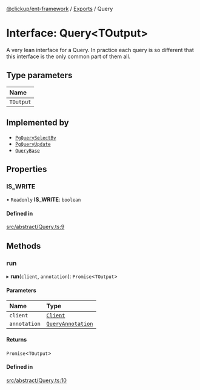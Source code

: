 [@clickup/ent-framework](../README.md) / [Exports](../modules.md) / Query

# Interface: Query\<TOutput\>

A very lean interface for a Query. In practice each query is so different
that this interface is the only common part of them all.

## Type parameters

| Name |
| :------ |
| `TOutput` |

## Implemented by

- [`PgQuerySelectBy`](../classes/PgQuerySelectBy.md)
- [`PgQueryUpdate`](../classes/PgQueryUpdate.md)
- [`QueryBase`](../classes/QueryBase.md)

## Properties

### IS\_WRITE

• `Readonly` **IS\_WRITE**: `boolean`

#### Defined in

[src/abstract/Query.ts:9](https://github.com/clickup/ent-framework/blob/master/src/abstract/Query.ts#L9)

## Methods

### run

▸ **run**(`client`, `annotation`): `Promise`\<`TOutput`\>

#### Parameters

| Name | Type |
| :------ | :------ |
| `client` | [`Client`](../classes/Client.md) |
| `annotation` | [`QueryAnnotation`](QueryAnnotation.md) |

#### Returns

`Promise`\<`TOutput`\>

#### Defined in

[src/abstract/Query.ts:10](https://github.com/clickup/ent-framework/blob/master/src/abstract/Query.ts#L10)
